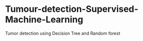 # Tumour-detection-Supervised-Machine-Learning
Tumor detection using Decision Tree and Random forest
